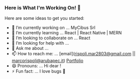 ### Here is What I'm Working On! 👋

Here are some ideas to get you started:

- 🔭 I’m currently working on ... MyCibus Srl
- 🌱 I’m currently learning ... React | React Native | MERN
- 👯 I’m looking to collaborate on ... React
- 🤔 I’m looking for help with ... 
- 💬 Ask me about ... 
- 📫 How to reach me: ... [email](rispoli.mar2803@gmail.com || marcorispoli@arubapec.it) [Portfolio](https://mr2803.github.io/mr-portfolio/contact.html)
- 😄 Pronouns: ... Hi dear !
- ⚡ Fun fact: ... I love bugs 🐛
